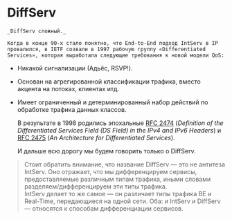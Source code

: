 # DiffServ

    _DiffServ сложный._  
  
    Когда в конце 90-х стало понятно, что End-to-End подход IntServ в IP провалился, в IETF созвали в 1997 рабочую группу «Differentiated Services», которая выработала следующие требования к новой модели QoS:

* Никакой сигнализации \(Адьёс, RSVP!\).
* Основан на агрегированной классификации трафика, вместо акцента на потоках, клиентах итд.
* Имеет ограниченный и детерминированный набор действий по обработке трафика данных классов.

    В результате в 1998 родились эпохальные [RFC 2474](https://tools.ietf.org/html/rfc2474) \(_Definition of the Differentiated Services Field \(DS Field\) in the IPv4 and IPv6 Headers_\) и [RFC 2475](https://tools.ietf.org/html/rfc2475) \(_An Architecture for Differentiated Services_\).  
  
    И дальше всю дорогу мы будем говорить только о DiffServ.

> Стоит обратить внимание, что название DiffServ — это не антитеза IntServ. Оно отражает, что мы дифференцируем сервисы, предоставляемые различным типам трафика, иными словами разделяем/дифференцируем эти типы трафика.  
> IntServ делает то же самое — он различает типы трафика BE и Real-Time, передающиеся на одной сети. Оба: и IntServ и DiffServ — относятся к способам дифференциации сервисов.

